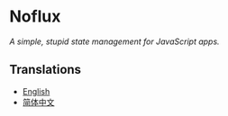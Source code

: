# Noflux

*A simple, stupid state management for JavaScript apps.*

## Translations

* [English](../en)
* [简体中文](../zh)
